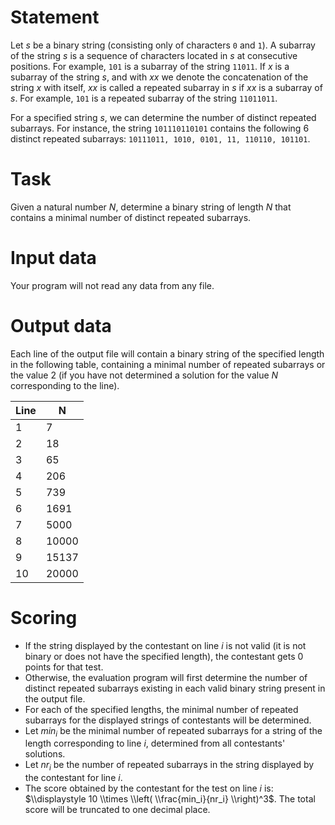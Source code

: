 # Statement

Let $s$ be a binary string (consisting only of characters `0` and `1`). A subarray of the string $s$ is a sequence of characters located in $s$ at consecutive positions. For example, `101` is a subarray of the string `11011`. If $x$ is a subarray of the string $s$, and with $xx$ we denote the concatenation of the string $x$ with itself, $xx$ is called a repeated subarray in $s$ if $xx$ is a subarray of $s$. For example, `101` is a repeated subarray of the string `11011011`.

For a specified string $s$, we can determine the number of distinct repeated subarrays. For instance, the string `101110110101` contains the following $6$ distinct repeated subarrays: `10111011, 1010, 0101, 11, 110110, 101101`.

# Task

Given a natural number $N$, determine a binary string of length $N$ that contains a minimal number of distinct repeated subarrays.

# Input data

Your program will not read any data from any file.

# Output data

Each line of the output file will contain a binary string of the specified length in the following table, containing a minimal number of repeated subarrays or the value $2$ (if you have not determined a solution for the value $N$ corresponding to the line).

| Line | N  |
|-------|----|
| 1     | 7  |
| 2     | 18 |
| 3     | 65 |
| 4     | 206 |
| 5     | 739 |
| 6     | 1691 |
| 7     | 5000 |
| 8     | 10000 |
| 9     | 15137 |
| 10    | 20000 |

# Scoring
* If the string displayed by the contestant on line $i$ is not valid (it is not binary or does not have the specified length), the contestant gets $0$ points for that test.
* Otherwise, the evaluation program will first determine the number of distinct repeated subarrays existing in each valid binary string present in the output file.
* For each of the specified lengths, the minimal number of repeated subarrays for the displayed strings of contestants will be determined.
* Let $min_i$ be the minimal number of repeated subarrays for a string of the length corresponding to line $i$, determined from all contestants' solutions.
* Let $nr_i$ be the number of repeated subarrays in the string displayed by the contestant for line $i$.
* The score obtained by the contestant for the test on line $i$ is: $\\displaystyle 10 \\times \\left( \\frac{min_i}{nr_i} \\right)^3$. The total score will be truncated to one decimal place.